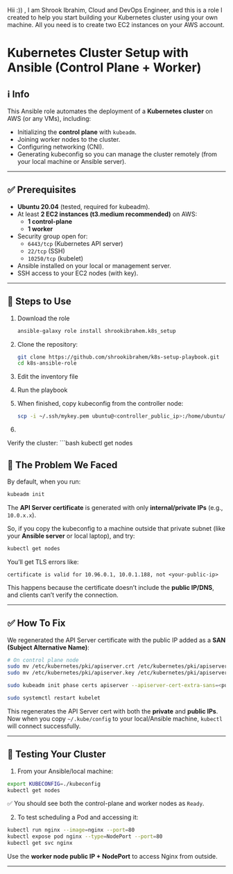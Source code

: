 Hii :)) , I am Shrook Ibrahim, Cloud and DevOps Engineer, and this is a role I created to help you start building your Kubernetes cluster using your own machine. All you need is to create two EC2 instances on your AWS account.

# Kubernetes Cluster Setup with Ansible (Control Plane + Worker)

## ℹ️ Info
This Ansible role automates the deployment of a **Kubernetes cluster** on AWS (or any VMs), including:
- Initializing the **control plane** with `kubeadm`.
- Joining worker nodes to the cluster.
- Configuring networking (CNI).
- Generating kubeconfig so you can manage the cluster remotely (from your local machine or Ansible server).

---

## ✅ Prerequisites
- **Ubuntu 20.04** (tested, required for kubeadm).
- At least **2 EC2 instances (t3.medium recommended)** on AWS:
  - **1 control-plane**
  - **1 worker**
- Security group open for:
  - `6443/tcp` (Kubernetes API server)
  - `22/tcp` (SSH)
  - `10250/tcp` (kubelet)
- Ansible installed on your local or management server.
- SSH access to your EC2 nodes (with key).
---

## 🚀 Steps to Use


1. Download the role
     ```bash
     ansible-galaxy role install shrookibrahem.k8s_setup

2. Clone the repository:
   ```bash
   git clone https://github.com/shrookibrahem/k8s-setup-playbook.git
   cd k8s-ansible-role

3. Edit the inventory file

4. Run the playbook

5. When finished, copy kubeconfig from the controller node:

    ```bash
    scp -i ~/.ssh/mykey.pem ubuntu@<controller_public_ip>:/home/ubuntu/.kube/config ./kubeconfig

6. 
Verify the cluster:
    ```bash
    kubectl get nodes

## 🚧 The Problem We Faced
By default, when you run:
```bash
kubeadm init
```
The **API Server certificate** is generated with only **internal/private IPs** (e.g., `10.0.x.x`).

So, if you copy the kubeconfig to a machine outside that private subnet (like your **Ansible server** or local laptop), and try:
```bash
kubectl get nodes
```
You’ll get TLS errors like:
```
certificate is valid for 10.96.0.1, 10.0.1.188, not <your-public-ip>
```

This happens because the certificate doesn’t include the **public IP/DNS**, and clients can’t verify the connection.

---

## ✅ How To Fix
We regenerated the API Server certificate with the public IP added as a **SAN (Subject Alternative Name)**:

```bash
# On control plane node
sudo mv /etc/kubernetes/pki/apiserver.crt /etc/kubernetes/pki/apiserver.crt.bak
sudo mv /etc/kubernetes/pki/apiserver.key /etc/kubernetes/pki/apiserver.key.bak

sudo kubeadm init phase certs apiserver --apiserver-cert-extra-sans=<public-ip>

sudo systemctl restart kubelet
```

This regenerates the API Server cert with both the **private** and **public IPs**.  
Now when you copy `~/.kube/config` to your local/Ansible machine, `kubectl` will connect successfully.

---

## 🚀 Testing Your Cluster
1. From your Ansible/local machine:
```bash
export KUBECONFIG=./kubeconfig
kubectl get nodes
```
✅ You should see both the control-plane and worker nodes as `Ready`.

2. To test scheduling a Pod and accessing it:
```bash
kubectl run nginx --image=nginx --port=80
kubectl expose pod nginx --type=NodePort --port=80
kubectl get svc nginx
```
Use the **worker node public IP + NodePort** to access Nginx from outside.

---

